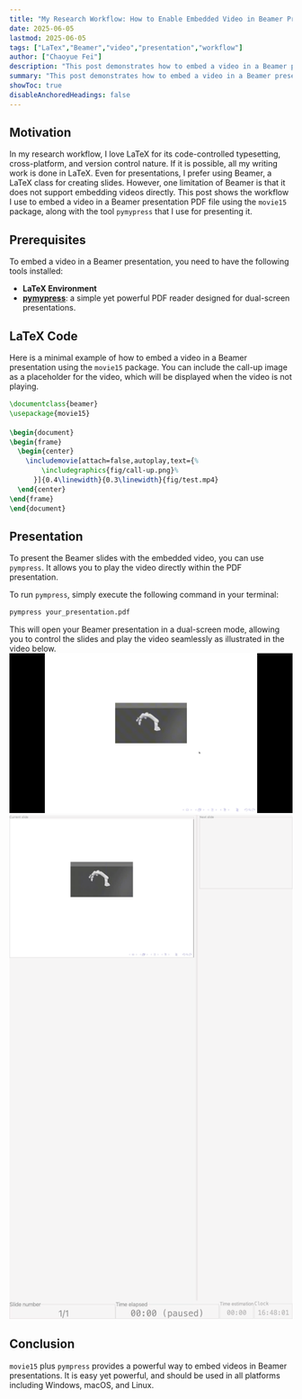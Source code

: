 ```yaml
---
title: "My Research Workflow: How to Enable Embedded Video in Beamer Presentations"
date: 2025-06-05
lastmod: 2025-06-05
tags: ["LaTex","Beamer","video","presentation","workflow"]
author: ["Chaoyue Fei"]
description: "This post demonstrates how to embed a video in a Beamer presentation using LaTeX."
summary: "This post demonstrates how to embed a video in a Beamer presentation using LaTeX."
showToc: true
disableAnchoredHeadings: false
---
```


## Motivation
In my research workflow, I love LaTeX for its code-controlled typesetting, cross-platform, and version control nature. If it is possible, all my writing work is done in LaTeX. Even for presentations, I prefer using Beamer, a LaTeX class for creating slides. However, one limitation of Beamer is that it does not support embedding videos directly. This post shows the workflow I use to embed a video in a Beamer presentation PDF file using the `movie15` package, along with the tool `pymypress` that I use for presenting it.

## Prerequisites
To embed a video in a Beamer presentation, you need to have the following tools installed:
- **LaTeX Environment**
- **[pymypress](https://github.com/Cimbali/pympress)**: a simple yet powerful PDF reader designed for dual-screen presentations.

## LaTeX Code
Here is a minimal example of how to embed a video in a Beamer presentation using the `movie15` package. You can include the call-up image as a placeholder for the video, which will be displayed when the video is not playing.

```latex
\documentclass{beamer}
\usepackage{movie15}

\begin{document}
\begin{frame}
  \begin{center}
    \includemovie[attach=false,autoplay,text={%
        \includegraphics{fig/call-up.png}%
      }]{0.4\linewidth}{0.3\linewidth}{fig/test.mp4}
  \end{center}
\end{frame}
\end{document}
```

## Presentation
To present the Beamer slides with the embedded video, you can use `pympress`. It allows you to play the video directly within the PDF presentation.

To run `pympress`, simply execute the following command in your terminal:

```bash
pympress your_presentation.pdf
```
This will open your Beamer presentation in a dual-screen mode, allowing you to control the slides and play the video seamlessly as illustrated in the video below.
![pympress demo 1](demo1.gif)
![pympress demo 2](demo2.gif)

## Conclusion
`movie15` plus `pympress` provides a powerful way to embed videos in Beamer presentations. It is easy yet powerful, and should be used in all platforms including Windows, macOS, and Linux.

